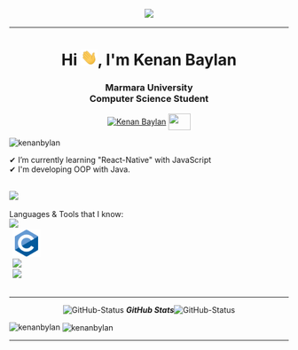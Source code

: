 <p align="center">
  <img src="https://github.com/thompsonemerson/thompsonemerson/raw/master/cover-thompson.png" height="200"/>
</p>
<hr>
<h1 align="center">Hi <img src="https://raw.githubusercontent.com/ABSphreak/ABSphreak/master/gifs/Hi.gif" width="30px">, I'm Kenan Baylan</h1>
<h3 align="center">Marmara University <br>
Computer Science Student</h3>
<p align="center">
<a href="https://www.linkedin.com/in/kenan-b-756ba8206/" target="blank"><img align="center" src="https://cdn.jsdelivr.net/npm/simple-icons@3.0.1/icons/linkedin.svg" alt="Kenan Baylan" height="30" width="40" /></a>
 <a href = "mailto: kenan.baylan4654@gmail.com"><img align="center" src="https://simpleicons.org/icons/gmail.svg" height="30" width="40" /></a>
</p>
</p>

<p align="left"> <img src="https://komarev.com/ghpvc/?username=kenanbylan&label=Profile Views&color=yellow&style=flat" alt="kenanbylan" /> </p>
✔ I’m currently learning "React-Native" with JavaScript<br>
✔ I'm developing OOP with Java.<br><br>
<p align="left"> <img src="https://media.giphy.com/media/ObNTw8Uzwy6KQ/giphy.gif" width=30px> </p>
Languages & Tools that I know:<br>
<code><img height="50" src="https://cdn3.iconfinder.com/data/icons/logos-and-brands-adobe/512/267_Python-512.png"></code><code> 
<code> <img height="50" src="https://raw.githubusercontent.com/devicons/devicon/master/icons/c/c-original.svg"> </code>
<code> <img height="50" src="https://cdn-icons-png.flaticon.com/512/226/226777.png"> </code>
<code> <img height="50" src="https://cdn.icon-icons.com/icons2/2699/PNG/512/mysql_logo_icon_169941.png"> </code>
  </code>
  <hr>
  <p align="center">
 <img src="https://media.giphy.com/media/8UHRm5oY4k4FDxq5QG/giphy.gif" width="30px" alt="GitHub-Status"/>&nbsp;<i><b>GitHub Stats</b></i><img src="https://media.giphy.com/media/8UHRm5oY4k4FDxq5QG/giphy.gif" width="30px" alt="GitHub-Status"/></p>
<p><img align="left" src="https://github-readme-stats.vercel.app/api/top-langs?username=kenanbylan&show_icons=true&locale=en&layout=compact" alt="kenanbylan" /></p>

<p>&nbsp;<img align="center" src="https://github-readme-stats.vercel.app/api?username=kenanbylan&show_icons=true&locale=en" alt="kenanbylan" width="410" /></p>

<hr>
